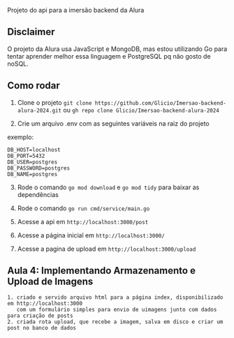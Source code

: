 Projeto do api para a imersão backend da Alura

## Disclaimer

O projeto da Alura usa JavaScript e MongoDB, mas estou utilizando Go para tentar aprender melhor essa linguagem e PostgreSQL pq não gosto de noSQL.

## Como rodar

1. Clone o projeto 
    `git clone https://github.com/Glicio/Imersao-backend-alura-2024.git`
    ou 
    `gh repo clone Glicio/Imersao-backend-alura-2024`

2. Crie um arquivo .env com as seguintes variáveis na raiz do projeto

exemplo:
```
DB_HOST=localhost
DB_PORT=5432
DB_USER=postgres
DB_PASSWORD=postgres
DB_NAME=postgres
```

3. Rode o comando `go mod download` e `go mod tidy` para baixar as dependências

4. Rode o comando `go run cmd/service/main.go`

5. Acesse a api em `http://localhost:3000/post`

6. Acesse a página inicial em `http://localhost:3000/`

7. Acesse a pagina de upload em `http://localhost:3000/upload`

## Aula 4: Implementando Armazenamento e Upload de Imagens

    1. criado e servido arquivo html para a página index, disponibilizado em http://localhost:3000
       com um formulário simples para envio de uimagens junto com dados para criação de posts
    2. criada rota upload, que recebe a imagem, salva em disco e criar um post no banco de dados
